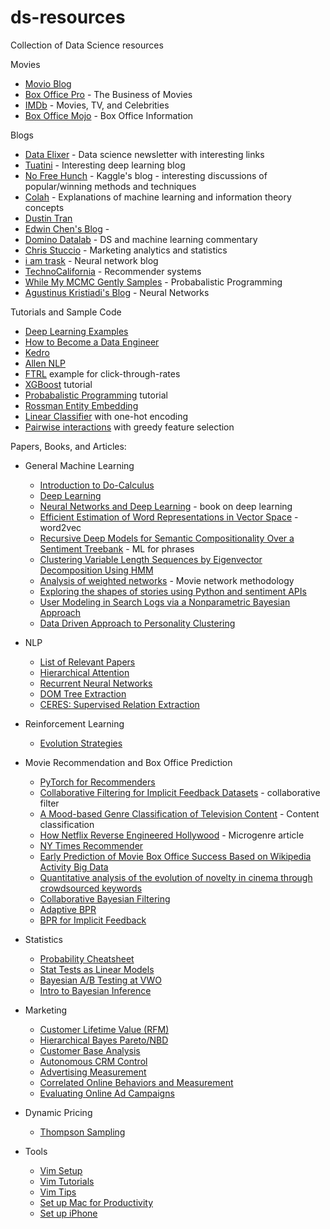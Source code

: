 # ds-resources
Collection of Data Science resources

Movies
- [Movio Blog](http://movio.co/blog/)
- [Box Office Pro](http://pro.boxoffice.com) - The Business of Movies
- [IMDb](http://www.imdb.com) - Movies, TV, and Celebrities
- [Box Office Mojo](http://www.boxofficemojo.com) - Box Office Information

Blogs
- [Data Elixer](http://dataelixir.com/) - Data science newsletter with interesting links
- [Tuatini](https://tuatini.me/#open) - Interesting deep learning blog
- [No Free Hunch](http://blog.kaggle.com) - Kaggle's blog - interesting discussions of popular/winning methods and techniques
- [Colah](https://colah.github.io/) - Explanations of machine learning and information theory concepts
- [Dustin Tran](http://dustintran.com/)
- [Edwin Chen's Blog](http://blog.echen.me/) - 
- [Domino Datalab](http://blog.dominodatalab.com) - DS and machine learning commentary
- [Chris Stuccio](https://www.chrisstucchio.com/) - Marketing analytics and statistics
- [i am trask](https://iamtrask.github.io) - Neural network blog
- [TechnoCalifornia](http://technocalifornia.blogspot.co.nz) - Recommender systems
- [While My MCMC Gently Samples](http://twiecki.github.io) - Probabalistic Programming
- [Agustinus Kristiadi's Blog](http://wiseodd.github.io/) - Neural Networks


Tutorials and Sample Code
- [Deep Learning Examples](https://github.com/rasbt/deeplearning-models)
- [How to Become a Data Engineer](https://github.com/adilkhash/Data-Engineering-HowTo)
- [Kedro](https://github.com/quantumblacklabs/kedro)
- [Allen NLP](https://github.com/allenai/allennlp)
- [FTRL](https://www.kaggle.com/c/avazu-ctr-prediction/forums/t/10927/beat-the-benchmark-with-less-than-1mb-of-memory) example for click-through-rates 
- [XGBoost](https://github.com/tqchen/xgboost/tree/master/demo/kaggle-higgs) tutorial
- [Probabalistic Programming](http://nbviewer.ipython.org/github/CamDavidsonPilon/Probabilistic-Programming-and-Bayesian-Methods-for-Hackers/tree/master/) tutorial
- [Rossman Entity Embedding](https://github.com/entron/entity-embedding-rossmann)
- [Linear Classifier](https://www.kaggle.com/c/amazon-employee-access-challenge/forums/t/4797/starter-code-in-python-with-scikit-learn-auc-885) with one-hot encoding
- [Pairwise interactions](https://www.kaggle.com/c/amazon-employee-access-challenge/forums/t/4838/python-code-to-achieve-0-90-auc-with-logistic-regression) with greedy feature selection

Papers, Books, and Articles:
- General Machine Learning
  - [Introduction to Do-Calculus](https://arxiv.org/pdf/1305.5506.pdf)
  - [Deep Learning](https://www.deeplearningbook.org/)
  - [Neural Networks and Deep Learning](http://neuralnetworksanddeeplearning.com/) - book on deep learning
  - [Efficient Estimation of Word Representations in Vector Space](http://arxiv.org/pdf/1301.3781.pdf) - word2vec
  - [Recursive Deep Models for Semantic Compositionality Over a Sentiment Treebank](http://citeseerx.ist.psu.edu/viewdoc/download?doi=10.1.1.383.1327&rep=rep1&type=pdf) - ML for phrases
  - [Clustering Variable Length Sequences by Eigenvector Decomposition Using HMM](http://www.researchgate.net/publication/221275705_Clustering_Variable_Length_Sequences_by_Eigenvector_Decomposition_Using_HMM)
  - [Analysis of weighted networks](http://arxiv.org/pdf/cond-mat/0407503v1.pdf) - Movie network methodology
  - [Exploring the shapes of stories using Python and sentiment APIs](https://indico.io/blog/plotlines/)
  - [User Modeling in Search Logs via a Nonparametric Bayesian Approach](http://sifaka.cs.uiuc.edu/~wang296/paper/wsdm488.pdf)
  - [Data Driven Approach to Personality Clustering](https://www.nature.com/articles/s41562-018-0419-z.epdf?shared_access_token=M3M9_UP3QtwyNRBr5A7XH9RgN0jAjWel9jnR3ZoTv0PbRwLTEd85scCBSi3OeK7uyh4qgUy9Satji-HKNATX3SHMPmUHf1CahU4lCcmf6SmS7wbzIFYIyNtk0qimNClRYCufr-SN80DJ4MmmhMx7Sb6n6Qk4Y2MN7XEwvxUCrQU%3D)

- NLP
  - [List of Relevant Papers](https://medium.com/huggingface/the-best-and-most-current-of-modern-natural-language-processing-5055f409a1d1)
  - [Hierarchical Attention](https://www.cs.cmu.edu/~hovy/papers/16HLT-hierarchical-attention-networks.pdf)
  - [Recurrent Neural Networks](https://medium.com/datadriveninvestor/recurrent-neural-network-rnn-52dd4f01b7e8)
  - [DOM Tree Extraction](https://arxiv.org/pdf/1210.6113.pdf)
  - [CERES: Supervised Relation Extraction](https://arxiv.org/pdf/1804.04635.pdf)
  
- Reinforcement Learning
  - [Evolution Strategies](https://openai.com/blog/evolution-strategies/)

- Movie Recommendation and Box Office Prediction
  - [PyTorch for Recommenders](https://blog.fastforwardlabs.com/2018/04/10/pytorch-for-recommenders-101.html)
  - [Collaborative Filtering for Implicit Feedback Datasets](http://yifanhu.net/PUB/cf.pdf) - collaborative filter
  - [A Mood-based Genre Classification of Television Content](https://www.insight-centre.org/sites/default/files/publications/14.136_main-crc-v7.pdf) - Content classification
  - [How Netflix Reverse Engineered Hollywood](http://www.theatlantic.com/technology/archive/2014/01/how-netflix-reverse-engineered-hollywood/282679/) - Microgenre article
  - [NY Times Recommender](http://open.blogs.nytimes.com/2015/08/11/building-the-next-new-york-times-recommendation-engine/)
  - [Early Prediction of Movie Box Office Success Based on Wikipedia Activity Big Data](http://journals.plos.org/plosone/article?id=10.1371/journal.pone.0071226)
  - [Quantitative analysis of the evolution of novelty in cinema through crowdsourced keywords](http://arxiv.org/pdf/1304.0786v3.pdf)
  - [Collaborative Bayesian Filtering](http://alexbeutel.com/papers/www2014.cobafi.pdf)
  - [Adaptive BPR](http://www.cse.ust.hk/~weikep/papers/KBS2015-ABPR.pdf)
  - [BPR for Implicit Feedback](http://arxiv.org/pdf/1205.2618.pdf)

- Statistics
  - [Probability Cheatsheet](http://www.wzchen.com/probability-cheatsheet)
  - [Stat Tests as Linear Models](https://lindeloev.github.io/tests-as-linear/)
  - [Bayesian A/B Testing at VWO](https://cdn2.hubspot.net/hubfs/310840/VWO_SmartStats_technical_whitepaper.pdf)
  - [Intro to Bayesian Inference](http://www.nikhef.nl/pub/services/biblio/preprints/09-027.pdf)

- Marketing
  - [Customer Lifetime Value (RFM)](http://brucehardie.com/papers/rfm_clv_2005-02-16.pdf)
  - [Hierarchical Bayes Pareto/NBD](http://ski.clps.brown.edu/papers/wiecki_phd_thesis.pdf)
  - [Customer Base Analysis](http://ski.clps.brown.edu/papers/wiecki_phd_thesis.pdf)
  - [Autonomous CRM Control](https://arxiv.org/pdf/1504.01840.pdf)
  - [Advertising Measurement](https://www.kellogg.northwestern.edu/faculty/gordon_b/files/fb_comparison.pdf)
  - [Correlated Online Behaviors and Measurement](http://www.ambuehler.ethz.ch/CDstore/www2011/proceedings/p157.pdf)
  - [Evaluating Online Ad Campaigns](https://pub-tools-public-publication-data.storage.googleapis.com/pdf/36552.pdf)
  
- Dynamic Pricing
  - [Thompson Sampling](https://arxiv.org/pdf/1802.03050.pdf)

- Tools
  - [Vim Setup](https://realpython.com/vim-and-python-a-match-made-in-heaven/)
  - [Vim Tutorials](http://derekwyatt.org/vim/tutorials/index.html)
  - [Vim Tips](http://www.viemu.com/a-why-vi-vim.html)
  - [Set up Mac for Productivity](https://medium.com/better-humans/how-to-set-up-your-mac-for-focused-work-ab3565750059)
  - [Set up iPhone](https://medium.com/better-humans/how-to-set-up-your-iphone-for-productivity-focus-and-your-own-longevity-bb27a68cc3d8)
